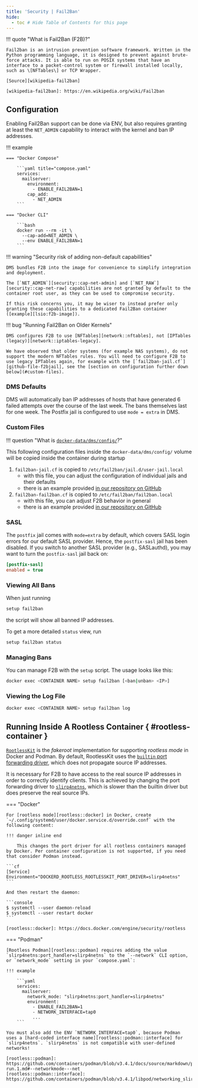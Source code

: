 ```yaml
---
title: 'Security | Fail2Ban'
hide:
  - toc # Hide Table of Contents for this page
---
```


!!! quote "What is Fail2Ban (F2B)?"

    Fail2ban is an intrusion prevention software framework. Written in the Python programming language, it is designed to prevent against brute-force attacks. It is able to run on POSIX systems that have an interface to a packet-control system or firewall installed locally, such as \[NFTables\] or TCP Wrapper.

    [Source][wikipedia-fail2ban]

    [wikipedia-fail2ban]: https://en.wikipedia.org/wiki/Fail2ban

## Configuration

Enabling Fail2Ban support can be done via ENV, but also requires granting at least the `NET_ADMIN` capability to interact with the kernel and ban IP addresses.

!!! example

    === "Docker Compose"

        ```yaml title="compose.yaml"
        services:
          mailserver:
            environment:
              - ENABLE_FAIL2BAN=1
            cap_add:
              - NET_ADMIN
        ```

    === "Docker CLI"

        ```bash
        docker run --rm -it \
          --cap-add=NET_ADMIN \
          --env ENABLE_FAIL2BAN=1
        ```

!!! warning "Security risk of adding non-default capabilities"

    DMS bundles F2B into the image for convenience to simplify integration and deployment.

    The [`NET_ADMIN`][security::cap-net-admin] and [`NET_RAW`][security::cap-net-raw] capabilities are not granted by default to the container root user, as they can be used to compromise security.

    If this risk concerns you, it may be wiser to instead prefer only granting these capabilities to a dedicated Fail2Ban container ([example][lsio:f2b-image]).

!!! bug "Running Fail2Ban on Older Kernels"

    DMS configures F2B to use [NFTables][network::nftables], not [IPTables (legacy)][network::iptables-legacy].

    We have observed that older systems (for example NAS systems), do not support the modern NFTables rules. You will need to configure F2B to use legacy IPTables again, for example with the [`fail2ban-jail.cf`][github-file-f2bjail], see the [section on configuration further down below](#custom-files).

[security::cap-net-admin]: https://0xn3va.gitbook.io/cheat-sheets/container/escaping/excessive-capabilities#cap_net_admin
[security::cap-net-raw]: https://0xn3va.gitbook.io/cheat-sheets/container/escaping/excessive-capabilities#cap_net_raw
[lsio:f2b-image]: https://docs.linuxserver.io/images/docker-fail2ban
[network::nftables]: https://en.wikipedia.org/wiki/Nftables
[network::iptables-legacy]: https://developers.redhat.com/blog/2020/08/18/iptables-the-two-variants-and-their-relationship-with-nftables#two_variants_of_the_iptables_command

### DMS Defaults

DMS will automatically ban IP addresses of hosts that have generated 6 failed attempts over the course of the last week. The bans themselves last for one week. The Postfix jail is configured to use `mode = extra` in DMS.

### Custom Files

!!! question "What is [`docker-data/dms/config/`][docs::dms-volumes-config]?"

This following configuration files inside the `docker-data/dms/config/` volume will be copied inside the container during startup

1. `fail2ban-jail.cf` is copied to `/etc/fail2ban/jail.d/user-jail.local`
    - with this file, you can adjust the configuration of individual jails and their defaults
    - there is an example provided [in our repository on GitHub][github-file-f2bjail]
2. `fail2ban-fail2ban.cf` is copied to `/etc/fail2ban/fail2ban.local`
    - with this file, you can adjust F2B behavior in general
    - there is an example provided [in our repository on GitHub][github-file-f2bconfig]

[docs::dms-volumes-config]: ../advanced/optional-config.md#volumes-config
[github-file-f2bjail]: https://github.com/docker-mailserver/docker-mailserver/blob/master/config-examples/fail2ban-jail.cf
[github-file-f2bconfig]: https://github.com/docker-mailserver/docker-mailserver/blob/master/config-examples/fail2ban-fail2ban.cf

### SASL

The `postfix` jail comes with `mode=extra` by default, which covers SASL login errors for our default SASL provider. Hence, the `postfix-sasl` jail has been disabled. If you switch to another SASL provider (e.g., SASLauthd), you may want to turn the `postfix-sasl` jail back on:

```ini title="docker-data/dms/config/fail2ban-jail.cf"
[postfix-sasl]
enabled = true
```

### Viewing All Bans

When just running

```bash
setup fail2ban
```

the script will show all banned IP addresses.

To get a more detailed `status` view, run

```bash
setup fail2ban status
```

### Managing Bans

You can manage F2B with the `setup` script. The usage looks like this:

```bash
docker exec <CONTAINER NAME> setup fail2ban [<ban|unban> <IP>]
```

### Viewing the Log File

```bash
docker exec <CONTAINER NAME> setup fail2ban log
```

## Running Inside A Rootless Container { #rootless-container }

[`RootlessKit`][rootless::rootless-kit] is the _fakeroot_ implementation for supporting _rootless mode_ in Docker and Podman. By default, RootlessKit uses the [`builtin` port forwarding driver][rootless::port-drivers], which does not propagate source IP addresses.

It is necessary for F2B to have access to the real source IP addresses in order to correctly identify clients. This is achieved by changing the port forwarding driver to [`slirp4netns`][rootless::slirp4netns], which is slower than the builtin driver but does preserve the real source IPs.

[rootless::rootless-kit]: https://github.com/rootless-containers/rootlesskit
[rootless::port-drivers]: https://github.com/rootless-containers/rootlesskit/blob/v0.14.5/docs/port.md#port-drivers
[rootless::slirp4netns]: https://github.com/rootless-containers/slirp4netns

=== "Docker"

    For [rootless mode][rootless::docker] in Docker, create `~/.config/systemd/user/docker.service.d/override.conf` with the following content:

    !!! danger inline end

        This changes the port driver for all rootless containers managed by Docker. Per container configuration is not supported, if you need that consider Podman instead.

    ```cf
    [Service]
    Environment="DOCKERD_ROOTLESS_ROOTLESSKIT_PORT_DRIVER=slirp4netns"
    ```

    And then restart the daemon:

    ```console
    $ systemctl --user daemon-reload
    $ systemctl --user restart docker
    ```

    [rootless::docker]: https://docs.docker.com/engine/security/rootless

=== "Podman"

    [Rootless Podman][rootless::podman] requires adding the value `slirp4netns:port_handler=slirp4netns` to the `--network` CLI option, or `network_mode` setting in your `compose.yaml`:

    !!! example

        ```yaml
        services:
          mailserver:
            network_mode: "slirp4netns:port_handler=slirp4netns"
            environment:
              - ENABLE_FAIL2BAN=1
              - NETWORK_INTERFACE=tap0
              ...
        ```

    You must also add the ENV `NETWORK_INTERFACE=tap0`, because Podman uses a [hard-coded interface name][rootless::podman::interface] for `slirp4netns`. `slirp4netns` is not compatible with user-defined networks!

    [rootless::podman]: https://github.com/containers/podman/blob/v3.4.1/docs/source/markdown/podman-run.1.md#--networkmode---net
    [rootless::podman::interface]: https://github.com/containers/podman/blob/v3.4.1/libpod/networking_slirp4netns.go#L264
